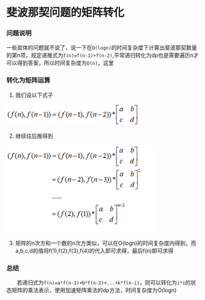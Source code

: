 
斐波那契问题的矩阵转化
=======

### 问题说明
一些具体的问题就不说了，说一下在`O(logn)`的时间复杂度下计算出斐波那契数量的第n项，规定递推式为`f(n)=f(n-1)+f(n-2)`,平常递归转化为dp也是需要遍历n才可以得到答案，所以时间复杂度为`O(n)`，这里

### 转化为矩阵运算
1. 我们设以下式子

![递推式][1]

2. 继续往后推得到

![继续往后推算][2]

3.  矩阵的n次方和一个数的n次方类似，可以在O(logn)的时间复杂度内得到，而a,b,c,d的值将f(1),f(2),f(3),f(4)的代入即可求得，最后f(n)即可求得

### 总结
  &nbsp; &nbsp; &nbsp; &nbsp;若递归式为`f(n)=a*f(n-1)+b*f(n-2)+...+k*f(n-i)`，则可以转化为`i*i`的状态矩阵的乘法表示，使用加速矩阵乘法的dp方法，时间复杂度为O(logn)

  [1]: ./images/Fibonacci_01.png "Fibonacci_01.png"
  [2]: ./images/Fibonacci_02.png "Fibonacci_02.png"